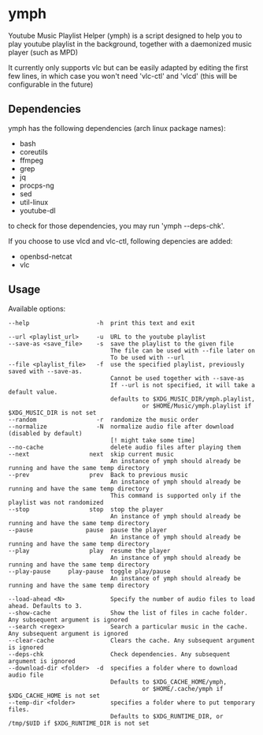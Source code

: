 # ymph

Youtube Music Playlist Helper (ymph) is a script designed to help you to play youtube playlist in the background, together with a daemonized music player (such as MPD)

It currently only supports vlc but can be easily adapted by editing the first few lines, in which case you won't need 'vlc-ctl' and 'vlcd' (this will be configurable in the future)

## Dependencies

ymph has the following dependencies (arch linux package names):

* bash
* coreutils 
* ffmpeg
* grep
* jq
* procps-ng
* sed
* util-linux
* youtube-dl

to check for those dependencies, you may run 'ymph --deps-chk'.

If you choose to use vlcd and vlc-ctl, following depencies are added:

* openbsd-netcat
* vlc

## Usage

Available options:

	--help                   -h  print this text and exit

	--url <playlist_url>     -u  URL to the youtube playlist
	--save-as <save_file>    -s  save the playlist to the given file
	                             The file can be used with --file later on
	                             To be used with --url
	--file <playlist_file>   -f  use the specified playlist, previously saved with --save-as.
	                             Cannot be used together with --save-as
	                             If --url is not specified, it will take a default value.
	                             defaults to $XDG_MUSIC_DIR/ymph.playlist,
	                                      or $HOME/Music/ymph.playlist if $XDG_MUSIC_DIR is not set
	--random                 -r  randomize the music order
	--normalize              -N  normalize audio file after download (disabled by default)
	                             [! might take some time]
	--no-cache                   delete audio files after playing them
	--next                 next  skip current music
	                             An instance of ymph should already be running and have the same temp directory
	--prev                 prev  Back to previous music
	                             An instance of ymph should already be running and have the same temp directory
	                             This command is supported only if the playlist was not randomized
	--stop                 stop  stop the player
	                             An instance of ymph should already be running and have the same temp directory
	--pause               pause  pause the player
	                             An instance of ymph should already be running and have the same temp directory
	--play                 play  resume the player
	                             An instance of ymph should already be running and have the same temp directory
	--play-pause     play-pause  toggle play/pause
	                             An instance of ymph should already be running and have the same temp directory

	--load-ahead <N>             Specify the number of audio files to load ahead. Defaults to 3.
	--show-cache                 Show the list of files in cache folder. Any subsequent argument is ignored
	--search <regex>             Search a particular music in the cache. Any subsequent argument is ignored
	--clear-cache                Clears the cache. Any subsequent argument is ignored
	--deps-chk                   Check dependencies. Any subsequent argument is ignored
	--download-dir <folder>  -d  specifies a folder where to download audio file
	                             Defaults to $XDG_CACHE_HOME/ymph,
	                                      or $HOME/.cache/ymph if $XDG_CACHE_HOME is not set
	--temp-dir <folder>          specifies a folder where to put temporary files.
	                             Defaults to $XDG_RUNTIME_DIR, or /tmp/$UID if $XDG_RUNTIME_DIR is not set

